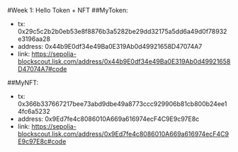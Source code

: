 #Week 1: Hello Token + NFT
##MyToken:
- tx: 0x29c5c2b2b0eb53e8f8876b3a5282be29dd32175a5dd6a49d0f78932e3196aa28
- address: 0x44b9E0df34e49Ba0E319Ab0d49921658D47074A7
- link: https://sepolia-blockscout.lisk.com/address/0x44b9E0df34e49Ba0E319Ab0d49921658D47074A7#code

##MyNFT:
- tx: 0x366b337667217bee73abd9dbe49a8773ccc929906b81cb800b24ee14fc6a5232
- address: 0x9Ed7fe4c8086010A669a616974ecF4C9E9c97E8c
- link: https://sepolia-blockscout.lisk.com/address/0x9Ed7fe4c8086010A669a616974ecF4C9E9c97E8c#code

